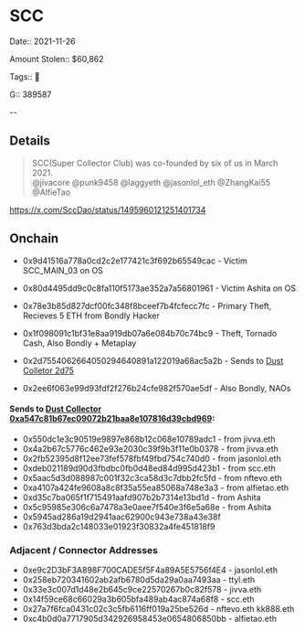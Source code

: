 # SCC

Date:: 2021-11-26

Amount Stolen:: $60,862

Tags:: 🔑 

G:: 389587


--


## Details

> SCC(Super Collector Club) was co-founded by six of us in March 2021.  
> @jivacore
> @punk9458 
> @laggyeth
> @jasonlol_eth
> @ZhangKai55
> @AlfieTao

https://x.com/SccDao/status/1495960121251401734


## Onchain

- 0x9d41516a778a0cd2c2e177421c3f692b65549cac - Victim SCC_MAIN_03 on OS

- 0x80d4495dd9c0c8fa110f5173ae352a7a56801961 - Victim Ashita on OS

- 0x78e3b85d827dcf00fc348f8bceef7b4fcfecc7fc - Primary Theft, Recieves 5 ETH from Bondly Hacker

- 0x1f098091c1bf31e8aa919db07a6e084b70c74bc9 - Theft, Tornado Cash, Also Bondly + Metaplay

- 0x2d7554062664050294640891a122019a68ac5a2b - Sends to [Dust Colletor 2d75](./sqsq-dust-collector-2d7.md)

- 0x2ee6f063e99d93fdf2f276b24cfe982f570ae5df - Also Bondly, NAOs



#### Sends to [Dust Collector 0xa547c81b67ec09072b21baa8e107816d39cbd969](./sqsq-dust-collector-a54.md):

- 0x550dc1e3c90519e9897e868b12c068e10789adc1 - from jivva.eth
- 0x4a2b67c5776c462e93e2030c39f9b3f11e0b0378 - from jivva.eth
- 0x2fb52395d8f12ee73fef578fbf49fbd754c740d0 - from jasonlol.eth
- 0xdeb021189d90d3fbdbc0fb0d48ed84d995d423b1 - from scc.eth
- 0x5aac5d3d088987c001f32c3ca58d3c7dbb2fc5fd - from nftevo.eth
- 0xa4107a424fe9608a8c8f35a55ea85068a748e3a3 - from alfietao.eth
- 0xd35c7ba065f1f715491aafd907b2b7314e13bd1d - from Ashita
- 0x5c95985e306c6a7478a3e0aee7f540e3f6e5a68e - from Ashita
- 0x5945ad286a19d2941aac62900c943e738a43e38f
- 0x763d3bda2c148033e01923f30832a4fe451818f9


### Adjacent / Connector Addresses

- 0xe9c2D3bF3A898F700CADE5f5F4a89A5E5756f4E4 - jasonlol.eth
- 0x258eb720341602ab2afb6780d5da29a0aa7493aa - ttyl.eth
- 0x33e3c007d1d48e2b645c9ce22570267b0c82f578 - jivva.eth
- 0x14f59ce68c66029a3b605bfa489ab4ac874a68f8 - scc.eth
- 0x27a7f6fca0431c02c3c5fb6116ff019a25be526d - nftevo.eth kk888.eth
- 0xc4b0d0a7717905d342926958453e0654806850bb - alfietao.eth





